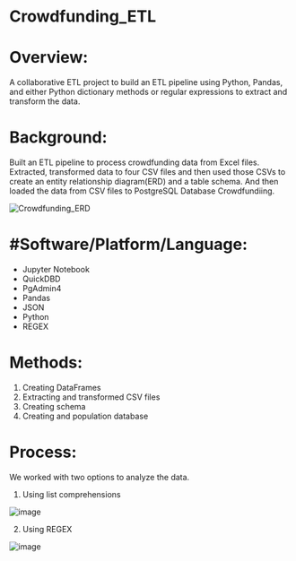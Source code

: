 # Crowdfunding_ETL

# Overview:
A collaborative ETL project to build an ETL pipeline using Python, Pandas, and either Python dictionary methods or regular expressions to extract and transform the data.

# Background:
Built an ETL pipeline to process crowdfunding data from Excel files. Extracted, transformed data to four CSV files and then used those CSVs to create an entity relationship diagram(ERD) and a table schema. And then loaded the data from CSV files to PostgreSQL Database Crowdfundiing.

![Crowdfunding_ERD](https://github.com/cisha710/Crowdfunding_ETL/assets/143370584/c7db570c-0310-49ef-8186-510c12e5832a)

# #Software/Platform/Language:
- Jupyter Notebook
- QuickDBD
- PgAdmin4
- Pandas
- JSON
- Python
- REGEX

# Methods:
1) Creating DataFrames
2) Extracting and transformed CSV files
3) Creating schema
4) Creating and population database

# Process:
We worked with two options to analyze the data.
1) Using list comprehensions

![image](https://github.com/cisha710/Crowdfunding_ETL/assets/143370584/6517c2f6-2633-4b8c-afbc-b5c3adceffc5)

2) Using REGEX

![image](https://github.com/cisha710/Crowdfunding_ETL/assets/143370584/83ed8c87-b15b-49f8-8274-5d71ea34b63c)

